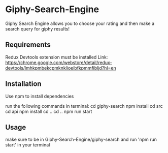 # Giphy-Search-Engine

Giphy Search Engine allows you to choose your rating and then make a search query for giphy results!
## Requirements
Redux Devtools extension must be installed
Link: https://chrome.google.com/webstore/detail/redux-devtools/lmhkpmbekcpmknklioeibfkpmmfibljd?hl=en
## Installation

Use npm to install dependencies

run the following commands in terminal:
cd giphy-search
npm install
cd src
cd api
npm install
cd ..
cd ..
npm run start

## Usage
make sure to be in Giphy-Search-Engine/giphy-search and run 'npm run start' in your terminal
